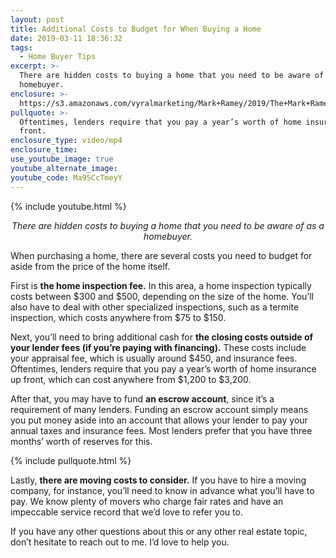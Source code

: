 ```yaml
---
layout: post
title: Additional Costs to Budget for When Buying a Home
date: 2019-03-11 18:36:32
tags:
  - Home Buyer Tips
excerpt: >-
  There are hidden costs to buying a home that you need to be aware of as a
  homebuyer.
enclosure: >-
  https://s3.amazonaws.com/vyralmarketing/Mark+Ramey/2019/The+Mark+Ramey+Group-+buying+budget.mp4
pullquote: >-
  Oftentimes, lenders require that you pay a year’s worth of home insurance up
  front.
enclosure_type: video/mp4
enclosure_time:
use_youtube_image: true
youtube_alternate_image:
youtube_code: Ma9SCcTmeyY
---
```


{% include youtube.html %}

<p style="text-align: center;"><em>There are hidden costs to buying a home that you need to be aware of as a homebuyer.</em></p>

When purchasing a home, there are several costs you need to budget for aside from the price of the home itself.

First is **the home inspection fee.** In this area, a home inspection typically costs between $300 and $500, depending on the size of the home. You’ll also have to deal with other specialized inspections, such as a termite inspection, which costs anywhere from $75 to $150.&nbsp;

Next, you’ll need to bring additional cash for **the closing costs outside of your lender fees (if you’re paying with financing).** These costs include your appraisal fee, which is usually around $450, and insurance fees. Oftentimes, lenders require that you pay a year’s worth of home insurance up front, which can cost anywhere from $1,200 to $3,200.&nbsp;

After that, you may have to fund **an escrow account**, since it’s a requirement of many lenders. Funding an escrow account simply means you put money aside into an account that allows your lender to pay your annual taxes and insurance fees. Most lenders prefer that you have three months’ worth of reserves for this.

{% include pullquote.html %}

Lastly, **there are moving costs to consider.** If you have to hire a moving company, for instance, you’ll need to know in advance what you’ll have to pay. We know plenty of movers who charge fair rates and have an impeccable service record that we’d love to refer you to.&nbsp;

If you have any other questions about this or any other real estate topic, don’t hesitate to reach out to me. I’d love to help you.